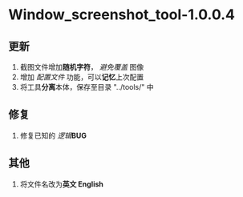 # Window_screenshot_tool-1.0.0.4
## 更新
1. 截图文件增加**随机字符**， _避免覆盖_ 图像
2. 增加 _配置文件_ 功能，可以**记忆**上次配置
3. 将工具**分离**本体，保存至目录 "../tools/" 中
## 修复
1. 修复已知的 _逻辑_**BUG**
## 其他
1. 将文件名改为**英文 English**